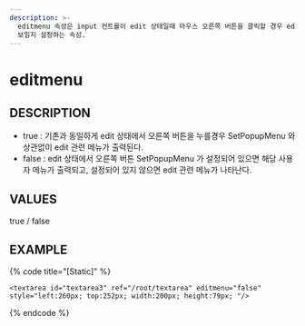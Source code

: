 ```yaml
---
description: >-
  editmenu 속성은 input 컨트롤이 edit 상태일때 마우스 오른쪽 버튼을 클릭할 경우 edit 메뉴가 보일지, 사용자 정의 메뉴가
  보일지 설정하는 속성.
---
```


# editmenu

## DESCRIPTION

* true : 기존과 동일하게 edit 상태에서 오른쪽 버튼을 누를경우 SetPopupMenu 와 상관없이 edit 관련 메뉴가 출력된다.
* false : edit 상태에서 오른쪽 버튼 SetPopupMenu 가 설정되어 있으면 해당 사용자 메뉴가 출력되고, 설정되어 있지 않으면 edit 관련 메뉴가 나타난다.  

## VALUES

true / false

## EXAMPLE

{% code title="\[Static\]" %}
```markup
<textarea id="textarea3" ref="/root/textarea" editmenu="false" style="left:260px; top:252px; width:200px; height:79px; "/> 
```
{% endcode %}

